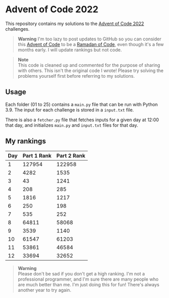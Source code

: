 # Advent of Code 2022
This repository contains my solutions to the [Advent of Code 2022](https://adventofcode.com/2022) challenges.

> **Warning**
> I'm too lazy to post updates to GitHub so you can consider this [Advent of Code](https://github.com/thunder-red-star/advent-of-code/) to be a [Ramadan of Code](https://github.com/thunder-red-star/ramadan-of-code), even though it's a few months early. I will update rankings but not code.

> **Note**  
> This code is cleaned up and commented for the purpose of sharing with others. This isn't the original code I wrote! Please try solving the problems yourself first before referring to my solutions.

## Usage
Each folder (01 to 25) contains a `main.py` file that can be run with Python 3.9. The input for each challenge is stored in a `input.txt` file.

There is also a `fetcher.py` file that fetches inputs for a given day at 12:00 that day, and initializes `main.py` and `input.txt` files for that day.

## My rankings

| Day     | Part 1 Rank | Part 2 Rank |
|---------|-------------|-------------|
| 1       | 127954      | 122958      |
| 2       | 4282        | 1535        | 
| 3       | 43          | 1241        |
| 4       | 208         | 285         |
| 5       | 1816        | 1217        |
| 6       | 250         | 198         |
| 7       | 535         | 252         |
| 8       | 64811       | 58068       |
| 9       | 3539        | 1140        |
| 10      | 61547       | 61203       |
| 11      | 53861       | 46584       |
| 12      | 33694       | 32652       |

> **Warning**  
> Please don't be sad if you don't get a high ranking. I'm not a professional programmer, and I'm sure there are many people who are much better than me. I'm just doing this for fun! There's always another year to try again.
